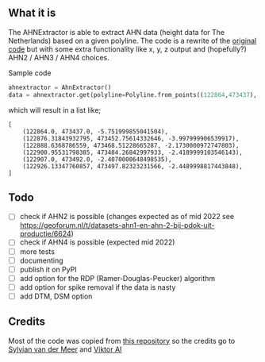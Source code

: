 ## What it is

The AHNExtractor is able to extract AHN data (height data for The Netherlands) based on a given polyline. The code is a rewrite of the [original code](https://github.com/viktor-platform/sample-ahn-profile) but with some extra functionality like x, y, z output and (hopefully?) AHN2 / AHN3 / AHN4 choices.

Sample code
```python
ahnextractor = AhnExtractor()
data = ahnextractor.get(polyline=Polyline.from_points((122864,473437), (122907,473492), (122930, 473499)), interval=20)
```

which will result in a list like;
```
[
    (122864.0, 473437.0, -5.751999855041504), 
    (122876.31843932795, 473452.75614332646, -3.997999906539917),
    (122888.6368786559, 473468.51228665287, -2.1730000972747803),
    (122900.95531798385, 473484.26842997933, -2.4189999103546143),
    (122907.0, 473492.0, -2.4070000648498535),
    (122926.13347760857, 473497.82323231566, -2.4489998817443848),
]
```

## Todo

* [ ] check if AHN2 is possible (changes expected as of mid 2022 see https://geoforum.nl/t/datasets-ahn1-en-ahn-2-bij-pdok-uit-productie/6624)
* [ ] check if AHN4 is possible (expected mid 2022)
* [ ] more tests
* [ ] documenting
* [ ] publish it on PyPI
* [ ] add option for the RDP (Ramer-Douglas-Peucker) algorithm 
* [ ] add option for spike removal if the data is nasty
* [ ] add DTM, DSM option

## Credits

Most of the code was copied from [this repository](https://github.com/viktor-platform/sample-ahn-profile) so the credits go to [Sylvian van der Meer](https://github.com/svandermeer) and [Viktor AI](https://www.viktor.ai/)

